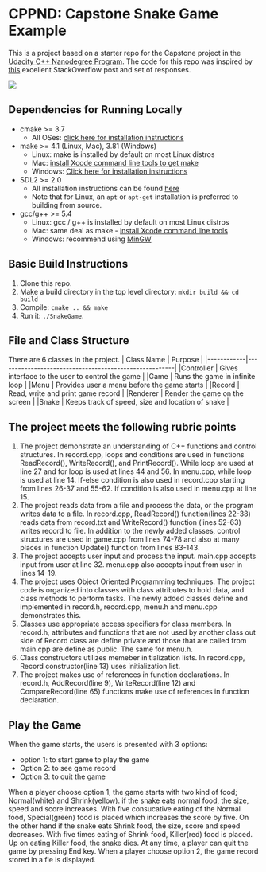 # CPPND: Capstone Snake Game Example

This is a project based on a starter repo for the Capstone project in the [Udacity C++ Nanodegree Program](https://www.udacity.com/course/c-plus-plus-nanodegree--nd213). The code for this repo was inspired by [this](https://codereview.stackexchange.com/questions/212296/snake-game-in-c-with-sdl) excellent StackOverflow post and set of responses.

<img src="snake_game.gif"/>

## Dependencies for Running Locally
* cmake >= 3.7
  * All OSes: [click here for installation instructions](https://cmake.org/install/)
* make >= 4.1 (Linux, Mac), 3.81 (Windows)
  * Linux: make is installed by default on most Linux distros
  * Mac: [install Xcode command line tools to get make](https://developer.apple.com/xcode/features/)
  * Windows: [Click here for installation instructions](http://gnuwin32.sourceforge.net/packages/make.htm)
* SDL2 >= 2.0
  * All installation instructions can be found [here](https://wiki.libsdl.org/Installation)
  * Note that for Linux, an `apt` or `apt-get` installation is preferred to building from source.
* gcc/g++ >= 5.4
  * Linux: gcc / g++ is installed by default on most Linux distros
  * Mac: same deal as make - [install Xcode command line tools](https://developer.apple.com/xcode/features/)
  * Windows: recommend using [MinGW](http://www.mingw.org/)

## Basic Build Instructions

1. Clone this repo.
2. Make a build directory in the top level directory: `mkdir build && cd build`
3. Compile: `cmake .. && make`
4. Run it: `./SnakeGame`.

## File and Class Structure

There are 6 classes in the project.
| Class Name | Purpose                                               |
|------------|-------------------------------------------------------|
|Controller  | Gives interface to the user to control the game       |
|Game        | Runs the game in infinite loop                        |
|Menu        | Provides user a menu before the game starts           |
|Record      | Read, write and print game record                     |
|Renderer    | Render the game on the screen                         |
|Snake       | Keeps track of speed, size and location of snake      |

## The project meets the following rubric points

1. The project demonstrate an understanding of C++ functions and control structures. In record.cpp, loops and conditions are used in functions ReadRecord(), WriteRecord(), and PrintRecord(). While loop are used at line 27 and for loop is used at lines 44 and 56. In menu.cpp, while loop is used at line 14. If-else condition is also used in record.cpp starting from lines 26-37 and 55-62. If condition is also used in menu.cpp at line 15.
2. The project reads data from a file and process the data, or the program writes data to a file. In record.cpp, ReadRecord() function(lines 22-38) reads data from  record.txt and WriteRecord() function (lines 52-63) writes record to file. In addition to the newly added classes, control structures are used in game.cpp from lines 74-78 and also at many places in function Update() function from lines 83-143.
3. The project accepts user input and process the input. main.cpp accepts input from user at line 32. menu.cpp also accepts input from user in lines 14-19.
4. The project uses Object Oriented Programming techniques. The project code is organized into classes with class attributes to hold data, and class methods to perform tasks. The newly added classes define and implemented in record.h, record.cpp, menu.h and menu.cpp demonstrates this.
5. Classes use appropriate access specifiers for class members. In record.h, attributes and functions that are not used by another class out side of Record class are define private and those that are called from main.cpp are define as public. The same for menu.h. 
6. Class constructors utilizes memeber initialization lists. In record.cpp, Record constructor(line 13) uses initialization list.
7. The project makes use of references in function declarations. In record.h, AddRecord(line 9), WriteRecord(line 12) and CompareRecord(line 65) functions make use of references in function declaration.

## Play the Game

When the game starts, the users is presented with 3 options:
- option 1: to start game to play the game
- Option 2: to see game record
- Option 3: to quit the game

When a player choose option 1, the game starts with two kind of food; Normal(white) and Shrink(yellow). if the snake eats normal food, the size, speed and score increases. With five consucative eating of the Normal food, Special(green) food is placed which increases the score by five. On the other hand if the snake eats Shrink food, the size, score and speed decreases. With five times eating of Shrink food, Killer(red) food is placed. Up on eating Killer food, the snake dies. At any time, a player can quit the game by pressing End key. When a player choose option 2, the game record stored in a fie is displayed.

